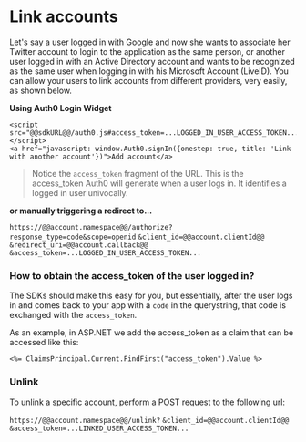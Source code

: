 # Link accounts

Let's say a user logged in with Google and now she wants to associate her Twitter account to login to the application as the same person, or another user logged in with an Active Directory account and wants to be recognized as the same user when logging in with his Microsoft Account (LiveID). You can allow your users to link accounts from different providers, very easily, as shown below.

**Using Auth0 Login Widget**

```
<script src="@@sdkURL@@/auth0.js#access_token=...LOGGED_IN_USER_ACCESS_TOKEN...&client=@@account.clientId@@&scope=openid"></script>
<a href="javascript: window.Auth0.signIn({onestep: true, title: 'Link with another account'})">Add account</a>
```

> Notice the `access_token` fragment of the URL. This is the access_token Auth0 will generate when a user logs in. It identifies a logged in user univocally.

**or manually triggering a redirect to...**

`https://@@account.namespace@@/authorize?response_type=code&scope=openid`
`&client_id=@@account.clientId@@`
`&redirect_uri=@@account.callback@@`
`&access_token=...LOGGED_IN_USER_ACCESS_TOKEN...`

### How to obtain the access_token of the user logged in?

The SDKs should make this easy for you, but essentially, after the user logs in and comes back to your app with a `code` in the querystring, that code is exchanged with the `access_token`. 

As an example, in ASP.NET we add the access_token as a claim that can be accessed like this:

```
<%= ClaimsPrincipal.Current.FindFirst("access_token").Value %>
```

### Unlink

To unlink a specific account, perform a POST request to the following url:

`https://@@account.namespace@@/unlink?`
`&client_id=@@account.clientId@@`
`&access_token=...LINKED_USER_ACCESS_TOKEN...`
